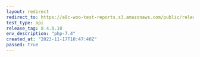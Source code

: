 ```yaml
---
layout: redirect
redirect_to: https://a8c-woo-test-reports.s3.amazonaws.com/public/release/8.4.0.10/php-7.4/api/index.html
test_type: api
release_tag: 8.4.0.10
env_description: "php-7.4"
created_at: "2023-11-17T10:47:40Z"
passed: true
---
```

